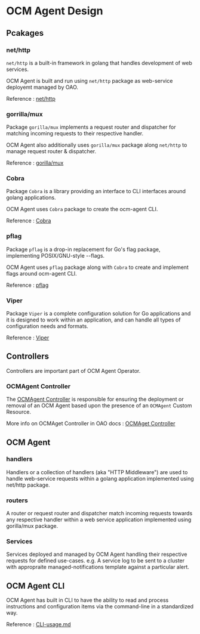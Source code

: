 # OCM Agent Design

## Pcakages

### net/http

`net/http` is a built-in framework in golang that handles development of web services.

OCM Agent is built and run using `net/http` package as web-service deployemt managed by OAO.

Reference : [net/http](https://pkg.go.dev/net/http)

### gorrilla/mux

Package `gorilla/mux` implements a request router and dispatcher for matching incoming requests to their respective handler.

OCM Agent also additionally uses `gorilla/mux` package along `net/http` to manage request router & dispatcher.

Reference : [gorilla/mux](https://github.com/gorilla/mux)

### Cobra

Package `Cobra` is a library providing an interface to CLI interfaces around golang applications.

OCM Agent uses `Cobra` package to create the ocm-agent CLI.

Reference : [Cobra](https://github.com/spf13/cobra)

### pflag

Package `pflag` is a drop-in replacement for Go's flag package, implementing POSIX/GNU-style --flags.

OCM Agent uses `pflag` package along with `Cobra` to create and implement flags around ocm-agent CLI.

Reference : [pflag](https://github.com/spf13/pflag)

### Viper

Package `Viper` is a complete configuration solution for Go applications and it is designed to work within an application, and can handle all types of configuration needs and formats.

Reference : [Viper](https://github.com/spf13/viper)

## Controllers

Controllers are important part of OCM Agent Operator.

### OCMAgent Controller

The [OCMAgent Controller](https://github.com/openshift/ocm-agent-operator/tree/master/pkg/controller/ocmagent/ocmagent_controller.go) is responsible for ensuring the deployment or removal of an OCM Agent based upon the presence of an `OCMAgent` Custom Resource.

More info on OCMAget Controller in OAO docs :
[OCMAget Controller](https://github.com/openshift/ocm-agent-operator/blob/master/docs/design.md#ocmagent-controller)

## OCM Agent

### handlers

Handlers or a collection of handlers (aka "HTTP Middleware") are used to handle web-service requests within a golang application implemented using net/http package.

### routers

A router or request router and dispatcher match incoming requests towards any respective handler within a web service application implemented using gorilla/mux package.

### Services

Services deployed and managed by OCM Agent handling their respective requests for defined use-cases.
e.g. A service log to be sent to a cluster with appropraite managed-notifications template against a particular alert.

## OCM Agent CLI

OCM Agent has built in CLI to have the ability to read and process instructions and configuration items via the command-line in a standardized way.

Reference : [CLI-usage.md](CLI-usage.md)
